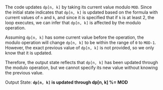 The code updates `dp[n, k]` by taking its current value modulo `MOD`. Since the initial state indicates that `dp[n, k]` is updated based on the formula with current values of `n` and `k`, and since it is specified that if `k` is at least 2, the loop executes, we can infer that `dp[n, k]` is affected by the modulo operation.

Assuming `dp[n, k]` has some current value before the operation, the modulo operation will change `dp[n, k]` to be within the range of `0` to `MOD-1`. However, the exact previous value of `dp[n, k]` is not provided, so we only know that it is updated.

Therefore, the output state reflects that `dp[n, k]` has been updated through the modulo operation, but we cannot specify its new value without knowing the previous value.

Output State: **`dp[n, k]` is updated through dp[n, k] %= MOD**